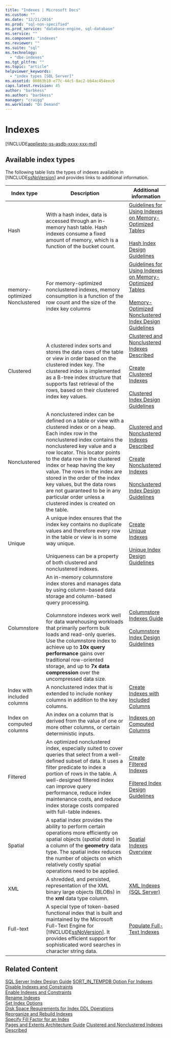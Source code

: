 ```yaml
---
title: "Indexes | Microsoft Docs"
ms.custom: ""
ms.date: "12/21/2016"
ms.prod: "sql-non-specified"
ms.prod_service: "database-engine, sql-database"
ms.service: ""
ms.component: "indexes"
ms.reviewer: ""
ms.suite: "sql"
ms.technology: 
  - "dbe-indexes"
ms.tgt_pltfrm: ""
ms.topic: "article"
helpviewer_keywords: 
  - "index types [SQL Server]"
ms.assetid: 00863b10-e77c-44c5-8ac2-bb4ac454eec6
caps.latest.revision: 45
author: "barbkess"
ms.author: "barbkess"
manager: "craigg"
ms.workload: "On Demand"
---
```

# Indexes
[!INCLUDE[appliesto-ss-asdb-xxxx-xxx-md](../../includes/appliesto-ss-asdb-xxxx-xxx-md.md)]

## Available index types
The following table lists the types of indexes available in [!INCLUDE[ssNoVersion](../../includes/ssnoversion-md.md)] and provides links to additional information.  
  
|Index type|Description|Additional information|  
|----------------|-----------------|----------------------------|  
|Hash|With a hash index, data is accessed through an in-memory hash table. Hash indexes consume a fixed amount of memory, which is a function of the bucket count.|[Guidelines for Using Indexes on Memory-Optimized Tables](../../relational-databases/in-memory-oltp/indexes-for-memory-optimized-tables.md)<br /><br /> [Hash Index Design Guidelines](../../relational-databases/sql-server-index-design-guide.md#hash_index)|  
|memory-optimized Nonclustered|For memory-optimized nonclustered indexes, memory consumption is a function of the row count and the size of the index key columns|[Guidelines for Using Indexes on Memory-Optimized Tables](../../relational-databases/in-memory-oltp/indexes-for-memory-optimized-tables.md)<br /><br /> [Memory-Optimized Nonclustered Index Design Guidelines](../../relational-databases/sql-server-index-design-guide.md#inmem_nonclustered_index)|  
|Clustered|A clustered index sorts and stores the data rows of the table or view in order based on the clustered index key. The clustered index is implemented as a B-tree index structure that supports fast retrieval of the rows, based on their clustered index key values.|[Clustered and Nonclustered Indexes Described](../../relational-databases/indexes/clustered-and-nonclustered-indexes-described.md)<br /><br /> [Create Clustered Indexes](../../relational-databases/indexes/create-clustered-indexes.md)<br /><br /> [Clustered Index Design Guidelines](../../relational-databases/sql-server-index-design-guide.md#Clustered)|  
|Nonclustered|A nonclustered index can be defined on a table or view with a clustered index or on a heap. Each index row in the nonclustered index contains the nonclustered key value and a row locator. This locator points to the data row in the clustered index or heap having the key value. The rows in the index are stored in the order of the index key values, but the data rows are not guaranteed to be in any particular order unless a clustered index is created on the table.|[Clustered and Nonclustered Indexes Described](../../relational-databases/indexes/clustered-and-nonclustered-indexes-described.md)<br /><br /> [Create Nonclustered Indexes](../../relational-databases/indexes/create-nonclustered-indexes.md)<br /><br /> [Nonclustered Index Design Guidelines](../../relational-databases/sql-server-index-design-guide.md#Nonclustered)|  
|Unique|A unique index ensures that the index key contains no duplicate values and therefore every row in the table or view is in some way unique.<br /><br /> Uniqueness can be a property of both clustered and nonclustered indexes.|[Create Unique Indexes](../../relational-databases/indexes/create-unique-indexes.md)<br /><br /> [Unique Index Design Guidelines](../../relational-databases/sql-server-index-design-guide.md#Unique)|  
|Columnstore|An in-memory columnstore index stores and manages data by using column-based data storage and column-based query processing.<br /><br /> Columnstore indexes work well for data warehousing workloads that primarily perform bulk loads and read-only queries. Use the columnstore index to achieve up to **10x query performance** gains over traditional row-oriented storage, and up to **7x data compression** over the uncompressed data size.|[Columnstore Indexes Guide](../../relational-databases/indexes/columnstore-indexes-overview.md)<br /><br /> [Columnstore Index Design Guidelines](../../relational-databases/sql-server-index-design-guide.md#columnstore_index)|  
|Index with included columns|A nonclustered index that is extended to include nonkey columns in addition to the key columns.|[Create Indexes with Included Columns](../../relational-databases/indexes/create-indexes-with-included-columns.md)|  
|Index on computed columns|An index on a column that is derived from the value of one or more other columns, or certain deterministic inputs.|[Indexes on Computed Columns](../../relational-databases/indexes/indexes-on-computed-columns.md)|  
|Filtered|An optimized nonclustered index, especially suited to cover queries that select from a well-defined subset of data. It uses a filter predicate to index a portion of rows in the table. A well-designed filtered index can improve query performance, reduce index maintenance costs, and reduce index storage costs compared with full-table indexes.|[Create Filtered Indexes](../../relational-databases/indexes/create-filtered-indexes.md)<br /><br /> [Filtered Index Design Guidelines](../../relational-databases/sql-server-index-design-guide.md#Filtered)|  
|Spatial|A spatial index provides the ability to perform certain operations more efficiently on spatial objects (*spatial data*) in a column of the **geometry** data type. The spatial index reduces the number of objects on which relatively costly spatial operations need to be applied.|[Spatial Indexes Overview](../../relational-databases/spatial/spatial-indexes-overview.md)|  
|XML|A shredded, and persisted, representation of the XML binary large objects (BLOBs) in the **xml** data type column.|[XML Indexes &#40;SQL Server&#41;](../../relational-databases/xml/xml-indexes-sql-server.md)|  
|Full-text|A special type of token-based functional index that is built and maintained by the Microsoft Full-Text Engine for [!INCLUDE[ssNoVersion](../../includes/ssnoversion-md.md)]. It provides efficient support for sophisticated word searches in character string data.|[Populate Full-Text Indexes](../../relational-databases/search/populate-full-text-indexes.md)|  
  
## Related Content  
 [SQL Server Index Design Guide](../../relational-databases/sql-server-index-design-guide.md)
 [SORT_IN_TEMPDB Option For Indexes](../../relational-databases/indexes/sort-in-tempdb-option-for-indexes.md)  
 [Disable Indexes and Constraints](../../relational-databases/indexes/disable-indexes-and-constraints.md)  
 [Enable Indexes and Constraints](../../relational-databases/indexes/enable-indexes-and-constraints.md)  
 [Rename Indexes](../../relational-databases/indexes/rename-indexes.md)  
 [Set Index Options](../../relational-databases/indexes/set-index-options.md)  
 [Disk Space Requirements for Index DDL Operations](../../relational-databases/indexes/disk-space-requirements-for-index-ddl-operations.md)  
 [Reorganize and Rebuild Indexes](../../relational-databases/indexes/reorganize-and-rebuild-indexes.md)  
 [Specify Fill Factor for an Index](../../relational-databases/indexes/specify-fill-factor-for-an-index.md)  
 [Pages and Extents Architecture Guide](../../relational-databases/pages-and-extents-architecture-guide.md)
 [Clustered and Nonclustered Indexes Described](../../relational-databases/indexes/clustered-and-nonclustered-indexes-described.md)  
  
  

